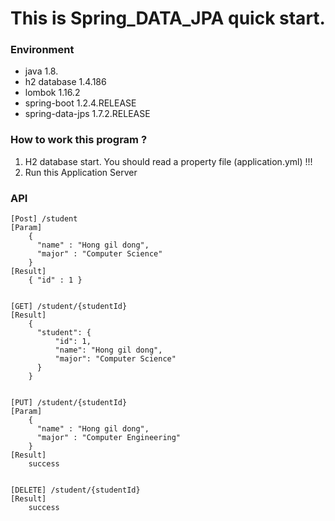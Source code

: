 # This is Spring_DATA_JPA quick start.

### Environment
- java             1.8.
- h2 database      1.4.186
- lombok           1.16.2
- spring-boot      1.2.4.RELEASE
- spring-data-jps  1.7.2.RELEASE


### How to work this program ?

  1. H2 database start. You should read a property file (application.yml) !!!
  2. Run this Application Server


### API

    [Post] /student
    [Param]
        {
          "name" : "Hong gil dong",
          "major" : "Computer Science"
        }
    [Result]
        { "id" : 1 }


    [GET] /student/{studentId}
    [Result]
        {
          "student": {
              "id": 1,
              "name": "Hong gil dong",
              "major": "Computer Science"
          }
        }


    [PUT] /student/{studentId}
    [Param]
        {
          "name" : "Hong gil dong",
          "major" : "Computer Engineering"
        }
    [Result]
        success


    [DELETE] /student/{studentId}
    [Result]
        success